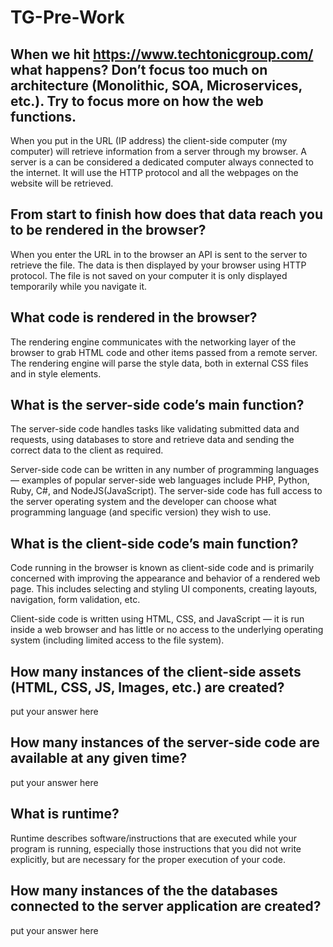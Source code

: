 # TG-Pre-Work

## When we hit https://www.techtonicgroup.com/ what happens? Don’t focus too much on architecture (Monolithic, SOA, Microservices, etc.). Try to focus more on how the web functions.

When you put in the URL (IP address) the client-side computer (my computer) will retrieve information from a server through my browser. A server is a can be considered a dedicated computer always connected to the internet. It will use the HTTP protocol and all the webpages on the website will be retrieved. 

## From start to finish how does that data reach you to be rendered in the browser?

When you enter the URL in to the browser an API is sent to the server to retrieve the file. The data is then displayed by your browser using HTTP protocol. The file is not saved on your computer it is only displayed temporarily while you navigate it.

## What code is rendered in the browser?

The rendering engine communicates with the networking layer of the browser to grab HTML code and other items passed from a remote server. The rendering engine will parse the style data, both in external CSS files and in style elements. 

## What is the server-side code’s main function?

The server-side code handles tasks like validating submitted data and requests, using databases to store and retrieve data and sending the correct data to the client as required.

Server-side code can be written in any number of programming languages — examples of popular server-side web languages include PHP, Python, Ruby, C#, and NodeJS(JavaScript). The server-side code has full access to the server operating system and the developer can choose what programming language (and specific version) they wish to use. 

## What is the client-side code’s main function?

Code running in the browser is known as client-side code and is primarily concerned with improving the appearance and behavior of a rendered web page. This includes selecting and styling UI components, creating layouts, navigation, form validation, etc.

Client-side code is written using HTML, CSS, and JavaScript — it is run inside a web browser and has little or no access to the underlying operating system (including limited access to the file system).  

## How many instances of the client-side assets (HTML, CSS, JS, Images, etc.) are created?

put your answer here

## How many instances of the server-side code are available at any given time?

put your answer here

## What is runtime?

Runtime describes software/instructions that are executed while your program is running, especially those instructions that you did not write explicitly, but are necessary for the proper execution of your code.

## How many instances of the the databases connected to the server application are created?

put your answer here
